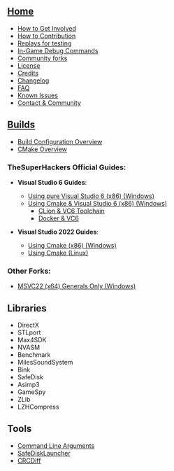 <!-- markdownlint-disable -->

## [Home](Home)

- [How to Get Involved](how_to_involved)
- [How to Contribution](https://github.com/TheSuperHackers/GeneralsGameCode/blob/main/CONTRIBUTING.md)
- [Replays for testing](replay_testing)
- [In-Game Debug Commands](ingame_debug_commands)
- [Community forks](forks)
- [License](https://github.com/TheSuperHackers/GeneralsGameCode/blob/main/LICENSE.md)
- [Credits](credits)
- [Changelog](changelog)
- [FAQ](faq)
- [Known Issues](known_issues)
- [Contact & Community](contact_community)

## [Builds](build_guides)
- [Build Configuration Overview](build_configuration)
- [CMake Overview](cmake_guide)

### **TheSuperHackers Official Guides**:
- **Visual Studio 6 Guides**:
  - [Using pure Visual Studio 6 (x86) (Windows)](build_with_ea_msvc6)
  - [Using Cmake & Visual Studio 6 (x86) (Windows)](build_with_msvc6)
    - [CLion & VC6 Toolchain](build_with_clion_vc6_toolchain)
    - [Docker & VC6](build_with_msvc6_on_docker)

- **Visual Studio 2022 Guides**:
  - [Using Cmake (x86) (Windows)](build_with_msvc22)
  - [Using Cmake (Linux)](build_with_msvc22_linux)

### **Other Forks**:
  - [MSVC22 (x64) Generals Only (Windows)](build_with_msvc22_x64_jmarshall2323)

## Libraries

- DirectX
- STLport
- Max4SDK
- NVASM
- Benchmark
- MilesSoundSystem
- Bink
- SafeDisk
- Asimp3
- GameSpy
- ZLib
- LZHCompress

## Tools

- [Command Line Arguments](switchers_arguments)
- [SafeDiskLauncher](safedisklauncher)
- [CRCDiff](crcdiff)
<!-- markdownlint-restore -->
